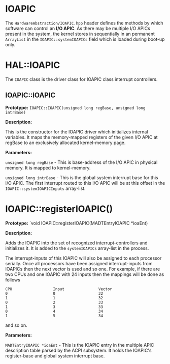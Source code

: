 # IOAPIC

The `HardwareAbstraction/IOAPIC.hpp` header defines the methods by which software can control an **I/O APIC**. As there may be multiple I/O APICs present in the system, the kernel stores in sequentially in an permanent `ArrayList` in the `IOAPIC::systemIOAPICs` field which is loaded during boot-up only.

# HAL::IOAPIC

The `IOAPIC` class is the driver class for IOAPIC class interrupt controllers.

## IOAPIC::IOAPIC

**Prototype:** `IOAPIC::IOAPIC(unsigned long regBase, unsigned long intrBase)`

**Description:**

This is the constructor for the IOAPIC driver which initializes internal variables. It maps the memory-mapped registers of the given I/O APIC at regBase to an exclusively allocated kernel-memory page.

**Parameters:**

`unsigned long regBase` - This is base-address of the I/O APIC in physical memory. It is mapped to kernel-memory.

`unsigned long intrBase` - This is the global system interrupt base for this I/O APIC. The first interrupt routed to this I/O APIC will be at this offset in the `IOAPIC::systemIOAPICInputs` array-list.

# IOAPIC::registerIOAPIC()

**Prototype:** `void IOAPIC::registerIOAPIC(MADTEntryIOAPIC *ioaEnt)

**Description:**

Adds the IOAPIC into the set of recognized interrupt-controllers and initializes it. It is added to the `systemIOAPICs` array-list in the process.

The interrupt-inputs of this IOAPIC will also be assigned to each processor serially. Once all processors have been assigned interrupt-inputs from IOAPICs then the next vector is used and so one. For example, if there are two CPUs and one IOAPIC with 24 inputs then the mappings will be done as follows

    CPU                  Input               Vector
    0                    0                   32
    1                    1                   32
    0                    2                   33
    1                    3                   33
    0                    4                   34
    1                    5                   34

and so on.

**Parameters:**

`MADTEntryIOAPIC *ioaEnt` - This is the IOAPIC entry in the multiple APIC description table parsed by the ACPI subsystem. It holds the IOAPIC's register-base and global system interrupt base.